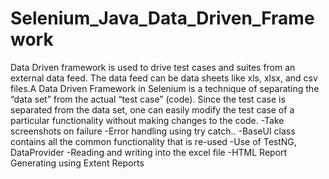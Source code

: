 # Selenium_Java_Data_Driven_Framework
Data Driven framework is used to drive test cases and suites from an external data feed. The data feed can be data sheets like xls, xlsx, and csv files.A Data Driven Framework in Selenium is a technique of separating the “data set” from the actual “test case” (code). Since the test case is separated from the data set, one can easily modify the test case of a particular functionality without making changes to the code.
-Take screenshots on failure
-Error handling using try catch..
-BaseUI class contains all the common functionality that is re-used
-Use of TestNG, DataProvider
-Reading and writing into the excel file
-HTML Report Generating using Extent Reports
